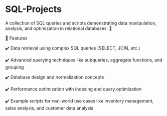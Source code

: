 # SQL-Projects
A collection of SQL queries and scripts demonstrating data manipulation, analysis, and optimization in relational databases. 🚀




🚀 Features

✔️ Data retrieval using complex SQL queries (SELECT, JOIN, etc.)

✔️ Advanced querying techniques like subqueries, aggregate functions, and grouping

✔️ Database design and normalization concepts

✔️ Performance optimization with indexing and query optimization

✔️ Example scripts for real-world use cases like inventory management, sales analysis, and customer data analysis
